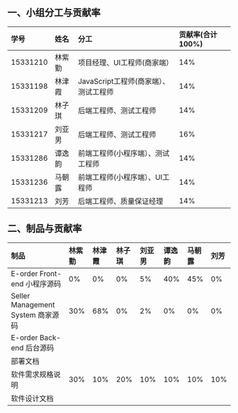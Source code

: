 ## 一、小组分工与贡献率

|学号|姓名|分工|贡献率(合计100%)
|:-|:-|:-|:-|
|15331210|林紫勤|项目经理、UI工程师(商家端）|14%|
|15331198|林津霞|JavaScript工程师(商家端）、测试工程师|14%|
|15331209|林子琪|后端工程师、测试工程师|14%|
|15331217|刘亚男|后端工程师、测试工程师|16%|
|15331286|谭逸韵|前端工程师(小程序端）、测试工程师|14%|
|15331236|马朝露|前端工程师(小程序端）、UI工程师|14%|
|15331213|刘芳|后端工程师、质量保证经理|14%|

## 二、制品与贡献率

|制品|林紫勤|林津霞|林子琪|刘亚男|谭逸韵|马朝露|刘芳|
|:-|:-|:-|:-|:-|:-|:-|:-|
|E-order Front-end 小程序源码|0%|0%|0%|5%|40%|45%|0%|
|Seller Management System 商家源码|30%|68%|0%|2%|0%|0%|0%|
|E-order Back-end 后台源码|
|部署文档|
|软件需求规格说明|30%|10%|20%|10%|10%|10%|10%
|软件设计文档|
